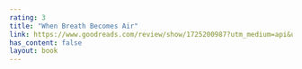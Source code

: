 ```yaml
---
rating: 3
title: "When Breath Becomes Air"
link: https://www.goodreads.com/review/show/1725200987?utm_medium=api&utm_source=rss
has_content: false
layout: book
---
```

